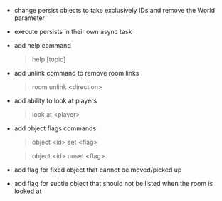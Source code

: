 - change persist objects to take exclusively IDs and remove the World parameter

- execute persists in their own async task

- add help command

  > help \[topic\]

- add unlink command to remove room links

  > room unlink <direction\>

- add ability to look at players

  > look at <player\>

- add object flags commands

  > object <id\> set <flag\>

  > object <id\> unset <flag\>

- add flag for fixed object that cannot be moved/picked up

- add flag for subtle object that should not be listed when the room is looked at
